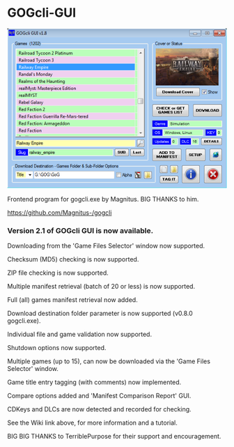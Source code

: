 # GOGcli-GUI

![gogcli_main_12](https://github.com/Twombs/GOGcli-GUI/blob/main/Screenshots/gogcli_main_12.png?raw=true)

Frontend program for gogcli.exe by Magnitus. BIG THANKS to him.

https://github.com/Magnitus-/gogcli

### Version 2.1 of GOGcli GUI is now available.

Downloading from the 'Game Files Selector' window now supported.

Checksum (MD5) checking is now supported.

ZIP file checking is now supported.

Multiple manifest retrieval (batch of 20 or less) is now supported.

Full (all) games manifest retrieval now added.

Download destination folder parameter is now supported (v0.8.0 gogcli.exe).

Individual file and game validation now supported.

Shutdown options now supported.

Multiple games (up to 15), can now be downloaded via the 'Game Files Selector' window.

Game title entry tagging (with comments) now implemented.

Compare options added and 'Manifest Comparison Report' GUI.

CDKeys and DLCs are now detected and recorded for checking.

See the Wiki link above, for more information and a tutorial.

BIG BIG THANKS to TerriblePurpose for their support and encouragement.
